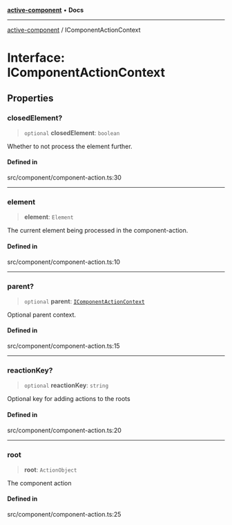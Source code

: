 [**active-component**](../README.md) • **Docs**

***

[active-component](../globals.md) / IComponentActionContext

# Interface: IComponentActionContext

## Properties

### closedElement?

> `optional` **closedElement**: `boolean`

Whether to not process the element further.

#### Defined in

src/component/component-action.ts:30

***

### element

> **element**: `Element`

The current element being processed in the component-action.

#### Defined in

src/component/component-action.ts:10

***

### parent?

> `optional` **parent**: [`IComponentActionContext`](IComponentActionContext.md)

Optional parent context.

#### Defined in

src/component/component-action.ts:15

***

### reactionKey?

> `optional` **reactionKey**: `string`

Optional key for adding actions to the roots

#### Defined in

src/component/component-action.ts:20

***

### root

> **root**: `ActionObject`

The component action

#### Defined in

src/component/component-action.ts:25

